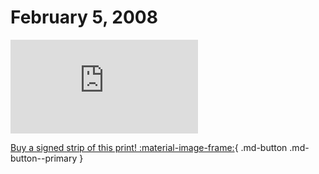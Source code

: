 # February 5, 2008

![](https://www.achewood.com/comic.php?date=02052008)

[Buy a signed strip of this print! :material-image-frame:](https://achewood-holiday-pop-up.myshopify.com/products/strip#02052008){ .md-button .md-button--primary }
